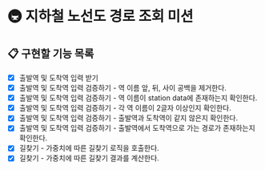 # 🚇 지하철 노선도 경로 조회 미션

## 📋 구현할 기능 목록

- [x] 출발역 및 도착역 입력 받기
- [x] 출발역 및 도착역 입력 검증하기 - 역 이름 앞, 뒤, 사이 공백을 제거한다.
- [x] 출발역 및 도착역 입력 검증하기 - 역 이름이 station data에 존재하는지 확인한다.
- [x] 출발역 및 도착역 입력 검증하기 - 각 역 이름이 2글자 이상인지 확인한다.
- [x] 출발역 및 도착역 입력 검증하기 - 출발역과 도착역이 같지 않은지 확인한다.
- [x] 출발역 및 도착역 입력 검증하기 - 출발역에서 도착역으로 가는 경로가 존재하는지 확인한다.
- [x] 길찾기 - 가중치에 따른 길찾기 로직을 호출한다.
- [x] 길찾기 - 가중치에 따른 길찾기 결과를 계산한다.
